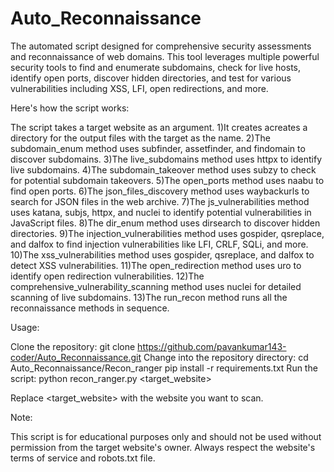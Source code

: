 # Auto_Reconnaissance
The automated script designed for comprehensive security assessments and reconnaissance of web domains. This tool leverages multiple powerful security tools to find and enumerate subdomains, check for live hosts, identify open ports, discover hidden directories, and test for various vulnerabilities including XSS, LFI, open redirections, and more.

Here's how the script works:

The script takes a target website as an argument.
1)It creates acreates a directory for the output files with the target as the name.
2)The subdomain_enum method uses subfinder, assetfinder, and findomain to discover subdomains.
3)The live_subdomains method uses httpx to identify live subdomains.
4)The subdomain_takeover method uses subzy to check for potential subdomain takeovers.
5)The open_ports method uses naabu to find open ports.
6)The json_files_discovery method uses waybackurls to search for JSON files in the web archive.
7)The js_vulnerabilities method uses katana, subjs, httpx, and nuclei to identify potential vulnerabilities in JavaScript files.
8)The dir_enum method uses dirsearch to discover hidden directories.
9)The injection_vulnerabilities method uses gospider, qsreplace, and dalfox to find injection vulnerabilities like LFI, CRLF, SQLi, and more.
10)The xss_vulnerabilities method uses gospider, qsreplace, and dalfox to detect XSS vulnerabilities.
11)The open_redirection method uses uro to identify open redirection vulnerabilities.
12)The comprehensive_vulnerability_scanning method uses nuclei for detailed scanning of live subdomains.
13)The run_recon method runs all the reconnaissance methods in sequence.

Usage:

Clone the repository: git clone https://github.com/pavankumar143-coder/Auto_Reconnaissance.git
Change into the repository directory: cd Auto_Reconnaissance/Recon_ranger
pip install -r requirements.txt
Run the script: python recon_ranger.py <target_website>

Replace <target_website> with the website you want to scan.

Note:

This script is for educational purposes only and should not be used without permission from the target website's owner. Always respect the website's terms of service and robots.txt file.
